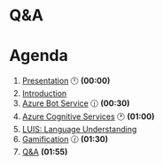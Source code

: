 # Q&A <!-- omit in TOC -->

# Agenda

1. [Presentation](./01.presentation.md) :clock12: **(00:00)**
2. [Introduction](02.introduction.md)
3. [Azure Bot Service](03.microsoft-bot-development.md) :clock1230: **(00:30)**
4. [Azure Cognitive Services](04.azure-cognitive-services.md) :clock1: **(01:00)**
5. [LUIS: Language Understanding](05.luis.md)
6. [Gamification](06.gamification.md) :clock130: **(01:30)**
7. [Q&A](07.q&a.md) **(01:55)**
